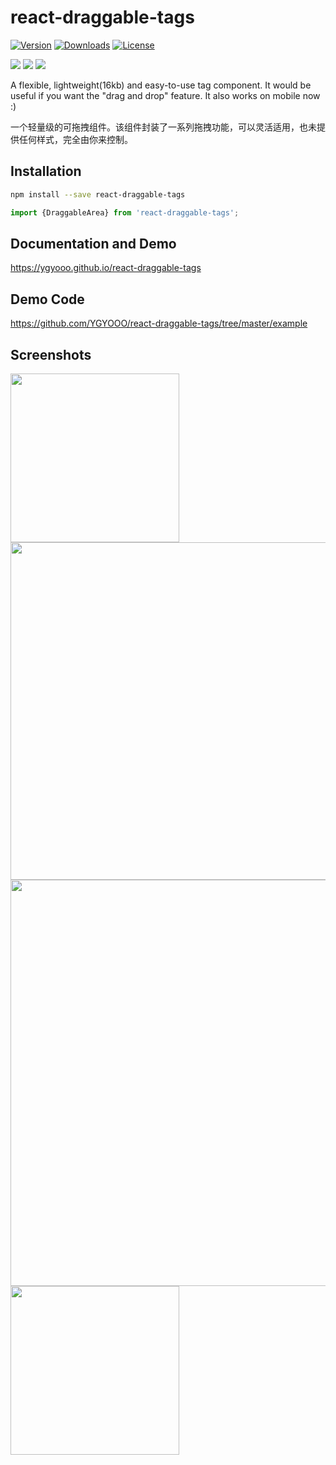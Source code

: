 # react-draggable-tags
[![Version](https://img.shields.io/npm/v/react-draggable-tags)](https://www.npmjs.com/package/react-draggable-tags)
[![Downloads](https://img.shields.io/npm/dm/react-draggable-tags.svg?logo=npm)](https://www.npmjs.com/package/react-draggable-tags)
[![License](https://img.shields.io/github/license/YGYOOO/react-draggable-tags.svg)](LICENSE)   

[![](https://img.shields.io/github/followers/YGYOOO.svg?label=Follow&style=social)](https://github.com/YGYOOO)
[![](https://img.shields.io/badge/Follow%20@卧槽竟然是YGY的微博--brightgreen.svg?logo=Sina%20Weibo&style=social)](https://weibo.com/u/5352731024)
[![](https://img.shields.io/badge/Follow%20@YGYOOO--brightgreen.svg?logo=Twitter&style=social)](https://twitter.com/YGYOOO)


A flexible, lightweight(16kb) and easy-to-use tag component. It would be useful if you want the "drag and drop" feature.
It also works on mobile now :)    

一个轻量级的可拖拽组件。该组件封装了一系列拖拽功能，可以灵活适用，也未提供任何样式，完全由你来控制。

## Installation
```sh
npm install --save react-draggable-tags
```

```js
import {DraggableArea} from 'react-draggable-tags';
```

## Documentation and Demo
https://ygyooo.github.io/react-draggable-tags

## Demo Code
https://github.com/YGYOOO/react-draggable-tags/tree/master/example

## Screenshots
<img src="https://github.com/YGYOOO/react-draggable-tags/raw/master/imgs/AddAddDelete.gif" width="270">
<img src="https://github.com/YGYOOO/react-draggable-tags/raw/master/imgs/CrossAreaDrag.gif" width="540">
<img src="https://github.com/YGYOOO/react-draggable-tags/raw/master/imgs/TagsInTags.gif" width="650">
<img src="https://github.com/YGYOOO/react-draggable-tags/raw/master/imgs/DraggableList.gif" width="270">
